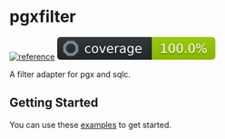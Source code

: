 # pgxfilter

[![reference](https://pkg.go.dev/badge/github.com/pgx-contrib/pgxfilter.svg)](https://pkg.go.dev/github.com/pgx-contrib/pgxfilter)
[![coverage](.github/coverage.svg)](./README.md)

A filter adapter for pgx and sqlc.

## Getting Started

You can use these
[examples](https://pkg.go.dev/github.com/pgx-contrib/pgxfilter#pkg-examples) to
get started.
